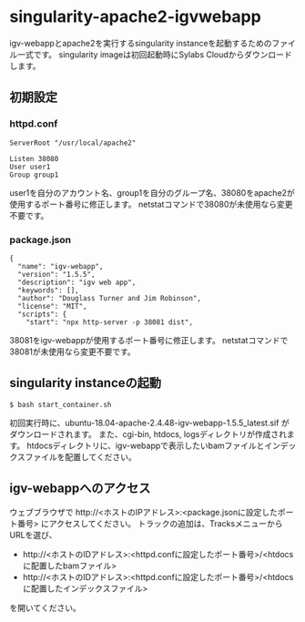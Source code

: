 # singularity-apache2-igvwebapp
igv-webappとapache2を実行するsingularity instanceを起動するためのファイル一式です。
singularity imageは初回起動時にSylabs Cloudからダウンロードします。

## 初期設定
### httpd.conf

    ServerRoot "/usr/local/apache2"
    
    Listen 38080
    User user1
    Group group1

user1を自分のアカウント名、group1を自分のグループ名、38080をapache2が使用するポート番号に修正します。
netstatコマンドで38080が未使用なら変更不要です。

### package.json

    {
      "name": "igv-webapp",
      "version": "1.5.5",
      "description": "igv web app",
      "keywords": [],
      "author": "Douglass Turner and Jim Robinson",
      "license": "MIT",
      "scripts": {
        "start": "npx http-server -p 38081 dist",

38081をigv-webappが使用するポート番号に修正します。
netstatコマンドで38081が未使用なら変更不要です。

## singularity instanceの起動

    $ bash start_container.sh

初回実行時に、ubuntu-18.04-apache-2.4.48-igv-webapp-1.5.5_latest.sif がダウンロードされます。
また、cgi-bin, htdocs, logsディレクトリが作成されます。
htdocsディレクトリに、igv-webappで表示したいbamファイルとインデックスファイルを配置してください。

## igv-webappへのアクセス

ウェブブラウザで http://<ホストのIPアドレス>:<package.jsonに設定したポート番号> にアクセスしてください。
トラックの追加は、TracksメニューからURLを選び、

* http://<ホストのIDアドレス>:<httpd.confに設定したポート番号>/<htdocsに配置したbamファイル>
* http://<ホストのIDアドレス>:<httpd.confに設定したポート番号>/<htdocsに配置したインデックスファイル>

を開いてください。
